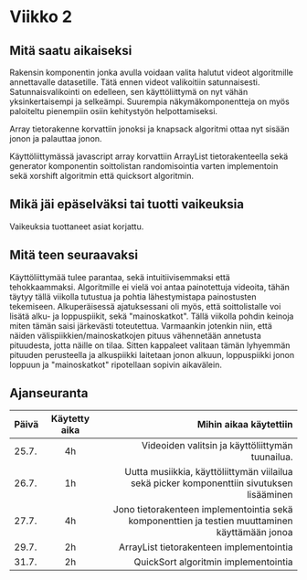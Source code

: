 # Viikko 2

## Mitä saatu aikaiseksi

Rakensin komponentin jonka avulla voidaan valita halutut videot algoritmille annettavalle datasetille. Tätä ennen videot valikoitiin satunnaisesti. Satunnaisvalikointi on edelleen, sen käyttöliittymä on nyt vähän yksinkertaisempi ja selkeämpi. Suurempia näkymäkomponentteja on myös paloiteltu pienempiin osiin kehitystyön helpottamiseksi.

Array tietorakenne korvattiin jonoksi ja knapsack algoritmi ottaa nyt sisään jonon ja palauttaa jonon.

Käyttöliittymässä javascript array korvattiin ArrayList tietorakenteella sekä generator komponentin soittolistan randomisointia varten implementoin sekä xorshift algoritmin että quicksort algoritmin.

## Mikä jäi epäselväksi tai tuotti vaikeuksia

Vaikeuksia tuottaneet asiat korjattu.

## Mitä teen seuraavaksi

Käyttöliittymää tulee parantaa, sekä intuitiivisemmaksi että tehokkaammaksi. Algoritmille ei vielä voi antaa painotettuja videoita, tähän täytyy tällä viikolla tutustua ja pohtia lähestymistapa painostusten tekemiseen. Alkuperäisessä ajatuksessani oli myös, että soittolistalle voi lisätä alku- ja loppuspiikit, sekä "mainoskatkot". Tällä viikolla pohdin keinoja miten tämän saisi järkevästi toteutettua. Varmaankin jotenkin niin, että näiden välispiikkien/mainoskatkojen pituus vähennetään annetusta pituudesta, jotta näille on tilaa. Sitten kappaleet valitaan tämän lyhyemmän pituuden perusteella ja alkuspiikki laitetaan jonon alkuun, loppuspiikki jonon loppuun ja "mainoskatkot" ripotellaan sopivin aikavälein.


## Ajanseuranta

| Päivä	| Käytetty aika	| Mihin aikaa käytettiin	|
| ------|:-------------:|------:|
| 25.7.	| 4h		| Videoiden valitsin ja käyttöliittymän tuunailua. |
| 26.7.	| 1h		| Uutta musiikkia, käyttöliittymän viilailua sekä picker komponenttiin sivutuksen lisääminen |
| 27.7.	| 4h		| Jono tietorakenteen implementointia sekä komponenttien ja testien muuttaminen käyttämään jonoa |
| 29.7.	| 2h		| ArrayList tietorakenteen implementointia |
| 31.7.	| 2h		| QuickSort algoritmin implementointia |
